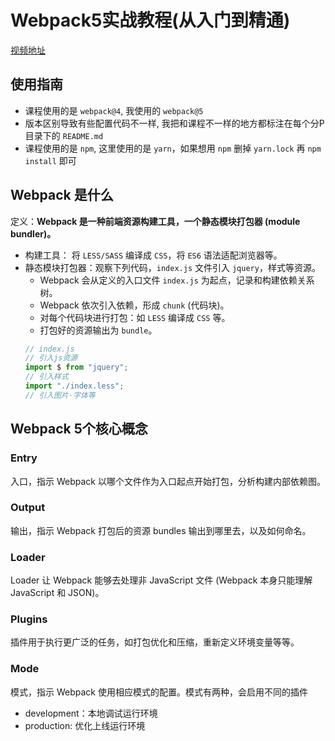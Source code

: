 # Webpack5实战教程(从入门到精通)

[视频地址](https://www.bilibili.com/video/BV1e7411j7T5)

## 使用指南

- 课程使用的是 `webpack@4`, 我使用的 `webpack@5`
- 版本区别导致有些配置代码不一样, 我把和课程不一样的地方都标注在每个分P目录下的 `README.md`
- 课程使用的是 `npm`, 这里使用的是 `yarn`，如果想用 `npm` 删掉 `yarn.lock` 再 `npm install` 即可

## Webpack 是什么

定义：**Webpack 是一种前端资源构建工具，一个静态模块打包器 (module bundler)。**

- 构建工具： 将 `LESS/SASS` 编译成 `CSS`，将 `ES6` 语法适配浏览器等。
- 静态模块打包器：观察下列代码，`index.js` 文件引入 `jquery`，样式等资源。
    - Webpack 会从定义的入口文件 `index.js` 为起点，记录和构建依赖关系树。
    - Webpack 依次引入依赖，形成 `chunk` (代码块)。
    - 对每个代码块进行打包：如 `LESS` 编译成 `CSS` 等。
    - 打包好的资源输出为 `bundle`。
    ```javascript
    // index.js
    // 引入js资源
    import $ from "jquery";
    // 引入样式
    import "./index.less";
    // 引入图片·字体等
    ```

## Webpack 5个核心概念

### Entry

入口，指示 Webpack 以哪个文件作为入口起点开始打包，分析构建内部依赖图。

### Output

输出，指示 Webpack 打包后的资源 bundles 输出到哪里去，以及如何命名。

### Loader

Loader 让 Webpack 能够去处理非 JavaScript 文件 (Webpack 本身只能理解 JavaScript 和 JSON)。

### Plugins

插件用于执行更广泛的任务，如打包优化和压缩，重新定义环境变量等等。

### Mode

模式，指示 Webpack 使用相应模式的配置。模式有两种，会启用不同的插件

- development：本地调试运行环境
- production: 优化上线运行环境